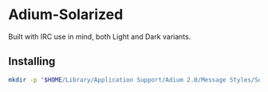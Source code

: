 Adium-Solarized
===============

Built with IRC use in mind, both Light and Dark variants.


Installing
----------
```bash
mkdir -p "$HOME/Library/Application Support/Adium 2.0/Message Styles/Solarized.AdiumMessageStyle" && git clone git@github.com:auxesis/Adium-Solarized.git "$HOME/Library/Application Support/Adium 2.0/Message Styles/Solarized.AdiumMessageStyle"
```
